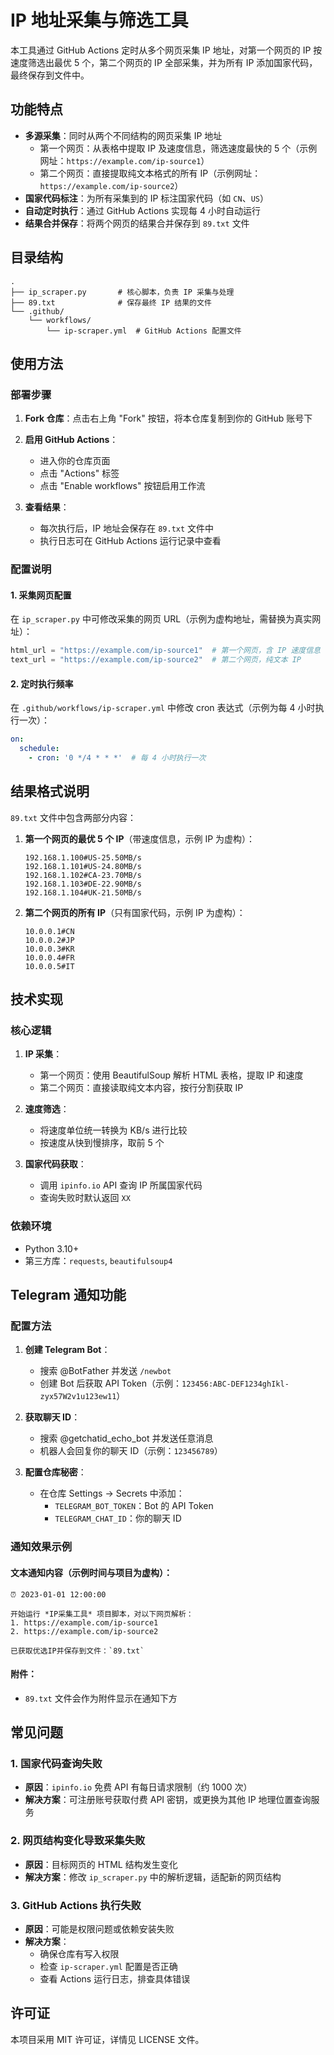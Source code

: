 # IP 地址采集与筛选工具

本工具通过 GitHub Actions 定时从多个网页采集 IP 地址，对第一个网页的 IP 按速度筛选出最优 5 个，第二个网页的 IP 全部采集，并为所有 IP 添加国家代码，最终保存到文件中。

## 功能特点

- **多源采集**：同时从两个不同结构的网页采集 IP 地址
  - 第一个网页：从表格中提取 IP 及速度信息，筛选速度最快的 5 个（示例网址：`https://example.com/ip-source1`）
  - 第二个网页：直接提取纯文本格式的所有 IP（示例网址：`https://example.com/ip-source2`）
- **国家代码标注**：为所有采集到的 IP 标注国家代码（如 `CN`、`US`）
- **自动定时执行**：通过 GitHub Actions 实现每 4 小时自动运行
- **结果合并保存**：将两个网页的结果合并保存到 `89.txt` 文件

## 目录结构

```
.
├── ip_scraper.py       # 核心脚本，负责 IP 采集与处理
├── 89.txt              # 保存最终 IP 结果的文件
└── .github/
    └── workflows/
        └── ip-scraper.yml  # GitHub Actions 配置文件
```

## 使用方法

### 部署步骤

1. **Fork 仓库**：点击右上角 "Fork" 按钮，将本仓库复制到你的 GitHub 账号下

2. **启用 GitHub Actions**：
   - 进入你的仓库页面
   - 点击 "Actions" 标签
   - 点击 "Enable workflows" 按钮启用工作流

3. **查看结果**：
   - 每次执行后，IP 地址会保存在 `89.txt` 文件中
   - 执行日志可在 GitHub Actions 运行记录中查看

### 配置说明

#### 1. 采集网页配置

在 `ip_scraper.py` 中可修改采集的网页 URL（示例为虚构地址，需替换为真实网址）：

```python
html_url = "https://example.com/ip-source1"  # 第一个网页，含 IP 速度信息
text_url = "https://example.com/ip-source2"  # 第二个网页，纯文本 IP
```

#### 2. 定时执行频率

在 `.github/workflows/ip-scraper.yml` 中修改 cron 表达式（示例为每 4 小时执行一次）：

```yaml
on:
  schedule:
    - cron: '0 */4 * * *'  # 每 4 小时执行一次
```

## 结果格式说明

`89.txt` 文件中包含两部分内容：

1. **第一个网页的最优 5 个 IP**（带速度信息，示例 IP 为虚构）：
   ```
   192.168.1.100#US-25.50MB/s
   192.168.1.101#US-24.80MB/s
   192.168.1.102#CA-23.70MB/s
   192.168.1.103#DE-22.90MB/s
   192.168.1.104#UK-21.50MB/s
   ```

2. **第二个网页的所有 IP**（只有国家代码，示例 IP 为虚构）：
   ```
   10.0.0.1#CN
   10.0.0.2#JP
   10.0.0.3#KR
   10.0.0.4#FR
   10.0.0.5#IT
   ```

## 技术实现

### 核心逻辑

1. **IP 采集**：
   - 第一个网页：使用 BeautifulSoup 解析 HTML 表格，提取 IP 和速度
   - 第二个网页：直接读取纯文本内容，按行分割获取 IP

2. **速度筛选**：
   - 将速度单位统一转换为 KB/s 进行比较
   - 按速度从快到慢排序，取前 5 个

3. **国家代码获取**：
   - 调用 `ipinfo.io` API 查询 IP 所属国家代码
   - 查询失败时默认返回 `XX`

### 依赖环境

- Python 3.10+
- 第三方库：`requests`, `beautifulsoup4`

## Telegram 通知功能

### 配置方法

1. **创建 Telegram Bot**：
   - 搜索 @BotFather 并发送 `/newbot`
   - 创建 Bot 后获取 API Token（示例：`123456:ABC-DEF1234ghIkl-zyx57W2v1u123ew11`）

2. **获取聊天 ID**：
   - 搜索 @getchatid_echo_bot 并发送任意消息
   - 机器人会回复你的聊天 ID（示例：`123456789`）

3. **配置仓库秘密**：
   - 在仓库 Settings → Secrets 中添加：
     - `TELEGRAM_BOT_TOKEN`：Bot 的 API Token
     - `TELEGRAM_CHAT_ID`：你的聊天 ID

### 通知效果示例

#### 文本通知内容（示例时间与项目为虚构）：
```
⏰ 2023-01-01 12:00:00

开始运行 *IP采集工具* 项目脚本，对以下网页解析：
1. https://example.com/ip-source1
2. https://example.com/ip-source2

已获取优选IP并保存到文件：`89.txt`
```

#### 附件：
- `89.txt` 文件会作为附件显示在通知下方

## 常见问题

### 1. 国家代码查询失败

- **原因**：`ipinfo.io` 免费 API 有每日请求限制（约 1000 次）
- **解决方案**：可注册账号获取付费 API 密钥，或更换为其他 IP 地理位置查询服务

### 2. 网页结构变化导致采集失败

- **原因**：目标网页的 HTML 结构发生变化
- **解决方案**：修改 `ip_scraper.py` 中的解析逻辑，适配新的网页结构

### 3. GitHub Actions 执行失败

- **原因**：可能是权限问题或依赖安装失败
- **解决方案**：
  - 确保仓库有写入权限
  - 检查 `ip-scraper.yml` 配置是否正确
  - 查看 Actions 运行日志，排查具体错误

## 许可证

本项目采用 MIT 许可证，详情见 LICENSE 文件。
